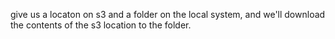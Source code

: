 give us a locaton on s3 and a folder on the local system, and we'll download the contents of the s3 location to the folder.

